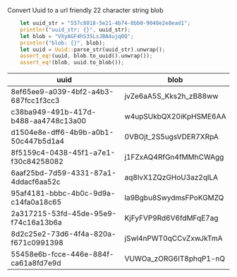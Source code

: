 Convert Uuid to a url friendly 22 character string blob

```rs
    let uuid_str = "557c8018-5e21-4b74-8bb0-9040e2e8ead1";
    println!("uuid_str: {}", uuid_str);
    let blob = "VXyAGF4hS3SLsJBA4ujq0Q";
    println!("blob: {}", blob);
    let uuid = Uuid::parse_str(uuid_str).unwrap();
    assert_eq!(uuid, blob.to_uuid().unwrap());
    assert_eq!(blob, uuid.to_blob());
```


uuid                               |   blob
---------------------------------------|-------------------------
 8ef65ee9-a039-4bf2-a4b3-687fcc1f3cc3   |   jvZe6aA5S_Kks2h_zB88ww
 c38ba949-491b-417d-b488-aa4748c13a00   |   w4upSUkbQX20iKpHSME6AA
 d1504e8e-dff6-4b9b-a0b1-50c447b5d1a4   |   0VBOjt_2S5ugsVDER7XRpA
 8f5159c4-0438-45f1-a7e1-f30c84258082   |   j1FZxAQ4RfGn4fMMhCWAgg
 6aaf25bd-7d59-4331-87a1-4ddacf6aa52c   |   aq8lvX1ZQzGHoU3az2qlLA
 95af4181-bbbc-4b0c-9d9a-c14fa0a18c65   |   la9Bgbu8SwydmsFPoKGMZQ
 2a317215-53fd-45de-95e9-f74c16a13b6a   |   KjFyFVP9Rd6V6fdMFqE7ag
 8d2c25e2-73d6-4f4a-820a-f671c0991398   |   jSwl4nPWT0qCCvZxwJkTmA
 55458e6b-fcce-446e-884f-ca61a8fd7e9d   |   VUWOa_zORG6IT8phqP1-nQ

